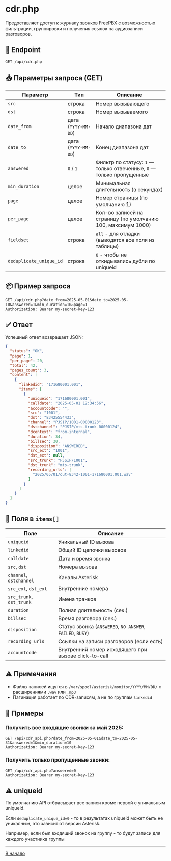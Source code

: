 # cdr.php

Предоставляет доступ к журналу звонков FreePBX с возможностью фильтрации, группировки и получения ссылок на аудиозаписи
разговоров.

## 🔗 Endpoint

```
GET /api/cdr.php
```

## 📥 Параметры запроса (GET)

| Параметр                | Тип                 | Описание                                                             |
|-------------------------|---------------------|----------------------------------------------------------------------|
| `src`                   | строка              | Номер вызывающего                                                    |
| `dst`                   | строка              | Номер вызываемого                                                    |
| `date_from`             | дата (`YYYY-MM-DD`) | Начало диапазона дат                                                 |
| `date_to`               | дата (`YYYY-MM-DD`) | Конец диапазона дат                                                  |
| `answered`              | `0` / `1`           | Фильтр по статусу: `1` — только отвеченные, `0` — только пропущенные |
| `min_duration`          | целое               | Минимальная длительность (в секундах)                                |
| `page`                  | целое               | Номер страницы (по умолчанию 1)                                      |
| `per_page`              | целое               | Кол-во записей на страницу (по умолчанию 100, максимум 1000)         |
| `fieldset`              | строка              | `all` - для отладки (выводятся все поля из таблицы)                  |
| `deduplicate_unique_id` | строка              | `0` - чтобы не откидывались дубли по uniqueid                        |      

## 📦 Пример запроса

```http
GET /api/cdr.php?date_from=2025-05-01&date_to=2025-05-10&answered=1&min_duration=10&page=1
Authorization: Bearer my-secret-key-123
```

## ✅ Ответ

Успешный ответ возвращает JSON:

```json
{
  "status": "OK",
  "page": 1,
  "per_page": 20,
  "total": 42,
  "pages_count": 3,
  "content": [
    {
      "linkedid": "171680001.001",
      "items": [
        {
          "uniqueid": "171680001.001",
          "calldate": "2025-05-01 12:34:56",
          "accountcode": "",
          "src": "1001",
          "dst": "83425554433",
          "channel": "PJSIP/1001-00000123",
          "dstchannel": "PJSIP/mts-trunk-00000124",
          "dcontext": "from-internal",
          "duration": 34,
          "billsec": 30,
          "disposition": "ANSWERED",
          "src_ext": "1001",
          "dst_ext": null,
          "src_trunk": "PJSIP/1001",
          "dst_trunk": "mts-trunk",
          "recording_urls": [
            "2025/05/01/out-8342-1001-171680001.001.wav"
          ]
        }
      ]
    }
  ]
}
```

## 🔎 Поля в `items[]`

| Поле                     | Описание                                                  |
|--------------------------|-----------------------------------------------------------|
| `uniqueid`               | Уникальный ID вызова                                      |
| `linkedid`               | Общий ID цепочки вызовов                                  |
| `calldate`               | Дата и время звонка                                       |
| `src`, `dst`             | Номера вызова                                             |
| `channel`, `dstchannel`  | Каналы Asterisk                                           |
| `src_ext`, `dst_ext`     | Внутренние номера                                         |
| `src_trunk`, `dst_trunk` | Имена транков                                             |
| `duration`               | Полная длительность (сек.)                                |
| `billsec`                | Время разговора (сек.)                                    |
| `disposition`            | Статус звонка (`ANSWERED`, `NO ANSWER`, `FAILED`, `BUSY`) |
| `recording_urls`         | Ссылки на записи разговоров (если есть)                   |
| `accountcode`            | Внутренний номер исходящего при вызове click-to-call      |

## ⚠️ Примечания

- Файлы записей ищутся в `/var/spool/asterisk/monitor/YYYY/MM/DD/` с расширениями `.wav` или `.mp3`
- Пагинация работает по CDR-записям, а не по группам `linkedid`

## 🧰 Примеры

### Получить все входящие звонки за май 2025:

```http
GET /api/cdr_api.php?date_from=2025-05-01&date_to=2025-05-31&answered=1&min_duration=10
Authorization: Bearer my-secret-key-123
```

### Получить только пропущенные звонки:

```http
GET /api/cdr_api.php?answered=0
Authorization: Bearer my-secret-key-123
```

## ⚠️ uniqueid

По умолчанию API отбрасывает все записи кроме первой с уникальным uniqueid.

Если `deduplicate_unique_id=0` - то в результатах uniqueid может быть не уникалным, это зависит от версии Asterisk.

Например, если был входящий звонок на группу - то будут записи для каждого участника группы

----
[В начало](../README.md)


